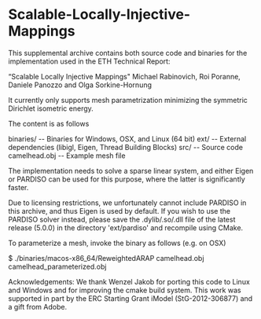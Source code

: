 # Scalable-Locally-Injective-Mappings
This supplemental archive contains both source code and binaries for the implementation
used in the ETH Technical Report:

“Scalable Locally Injective Mappings"
Michael Rabinovich, Roi Poranne, Daniele Panozzo and Olga Sorkine-Hornung

It currently only supports mesh parametrization minimizing the symmetric Dirichlet isometric energy.

The content is as follows

binaries/     -- Binaries for Windows, OSX, and Linux (64 bit)
ext/          -- External dependencies (libigl, Eigen, Thread Building Blocks)
src/          -- Source code
camelhead.obj -- Example mesh file

The implementation needs to solve a sparse linear system, and either Eigen or
PARDISO can be used for this purpose, where the latter is significantly faster.

Due to licensing restrictions, we unfortunately cannot include PARDISO in this
archive, and thus Eigen is used by default. If you wish to use the PARDISO solver
instead, please save the .dylib/.so/.dll file of the latest release (5.0.0)
in the directory 'ext/pardiso' and recompile using CMake.

To parameterize a mesh, invoke the binary as follows (e.g. on OSX)

$ ./binaries/macos-x86_64/ReweightedARAP camelhead.obj camelhead_parameterized.obj

Acknowledgements:
We thank Wenzel Jakob for porting this code to Linux and Windows and for
improving the cmake build system.
This work was supported in part by the ERC Starting Grant iModel (StG-2012-306877) and a gift from Adobe.
